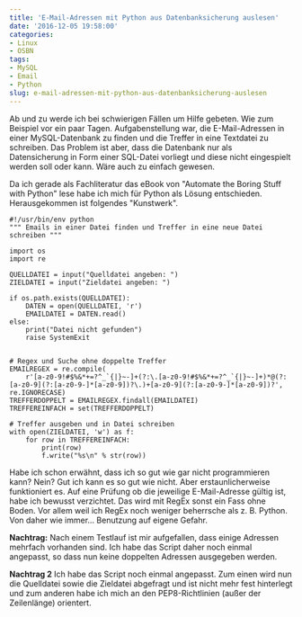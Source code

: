 ```yaml
---
title: 'E-Mail-Adressen mit Python aus Datenbanksicherung auslesen'
date: '2016-12-05 19:58:00'
categories:
- Linux
- OSBN
tags:
- MySQL
- Email
- Python
slug: e-mail-adressen-mit-python-aus-datenbanksicherung-auslesen
---
```

Ab und zu werde ich bei schwierigen Fällen um Hilfe gebeten. Wie zum Beispiel vor ein paar Tagen. Aufgabenstellung war, die E-Mail-Adressen in einer MySQL-Datenbank zu finden und die Treffer in eine Textdatei zu schreiben. Das Problem ist aber, dass die Datenbank nur als Datensicherung in Form einer SQL-Datei vorliegt und diese nicht eingespielt werden soll oder kann. Wäre auch zu einfach gewesen.

Da ich gerade als Fachliteratur das eBook von "Automate the Boring Stuff with Python" lese habe ich mich für Python als Lösung entschieden. Herausgekommen ist folgendes "Kunstwerk".

<pre class="line-numbers" style="white-space:pre-wrap;">
<code class="language-python">#!/usr/bin/env python
""" Emails in einer Datei finden und Treffer in eine neue Datei schreiben """

import os
import re

QUELLDATEI = input("Quelldatei angeben: ")
ZIELDATEI = input("Zieldatei angeben: ")

if os.path.exists(QUELLDATEI):
    DATEN = open(QUELLDATEI, 'r')
    EMAILDATEI = DATEN.read()
else:
    print("Datei nicht gefunden")
    raise SystemExit


# Regex und Suche ohne doppelte Treffer
EMAILREGEX = re.compile(
    r'[a-z0-9!#$%&*+=?^_`{|}~-]+(?:\.[a-z0-9!#$%&*+=?^_`{|}~-]+)*@(?:[a-z0-9](?:[a-z0-9-]*[a-z0-9])?\.)+[a-z0-9](?:[a-z0-9-]*[a-z0-9])?', re.IGNORECASE)
TREFFERDOPPELT = EMAILREGEX.findall(EMAILDATEI)
TREFFEREINFACH = set(TREFFERDOPPELT)

# Treffer ausgeben und in Datei schreiben
with open(ZIELDATEI, 'w') as f:
    for row in TREFFEREINFACH:
        print(row)
        f.write("%s\n" % str(row))</code>
</pre>

Habe ich schon erwähnt, dass ich so gut wie gar nicht programmieren kann? Nein? Gut ich kann es so gut wie nicht. Aber erstaunlicherweise funktioniert es. Auf eine Prüfung ob die jeweilige E-Mail-Adresse gültig ist, habe ich bewusst verzichtet. Das wird mit RegEx sonst ein Fass ohne Boden. Vor allem weil ich RegEx noch weniger beherrsche als z. B. Python. Von daher wie immer... Benutzung auf eigene Gefahr.

**Nachtrag:**
Nach einem Testlauf ist mir aufgefallen, dass einige Adressen mehrfach vorhanden sind. Ich habe das Script daher noch einmal angepasst, so dass nun keine doppelten Adressen ausgegeben werden.

**Nachtrag 2**
Ich habe das Script noch einmal angepasst. Zum einen wird nun die Quelldatei sowie die Zieldatei abgefragt und ist nicht mehr fest hinterlegt und zum anderen habe ich mich an den PEP8-Richtlinien (außer der Zeilenlänge) orientert.
